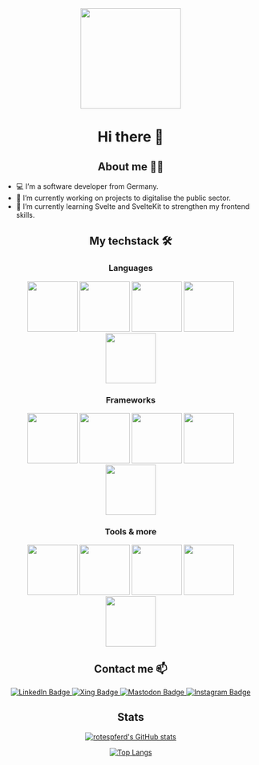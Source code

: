 <div id="header" align="center">
  <img src="https://media.giphy.com/media/iIGT8Y1rOYhBpdHh1C/giphy.gif" width="200"/>
</div>

<h1 align="center">Hi there 👋</h1>

<h2 align="center">About me 👨‍💻</h2>

- 💻 I’m a software developer from Germany.
- 🔭 I’m currently working on projects to digitalise the public sector.
- 🌱 I’m currently learning Svelte and SvelteKit to strengthen my frontend skills.

<h2 align="center">My techstack 🛠️</h2>
<h3 align="center">Languages</h3>
<div align="center">
  <img src="https://cdn.jsdelivr.net/gh/devicons/devicon/icons/php/php-plain.svg" width="100"/>
  <img src="https://cdn.jsdelivr.net/gh/devicons/devicon/icons/javascript/javascript-original.svg" width="100" />
  <img src="https://cdn.jsdelivr.net/gh/devicons/devicon/icons/typescript/typescript-original.svg" width="100" />
  <img src="https://cdn.jsdelivr.net/gh/devicons/devicon/icons/java/java-original-wordmark.svg" width="100" />
  <img src="https://cdn.jsdelivr.net/gh/devicons/devicon/icons/python/python-original-wordmark.svg" width="100" />
</div>

<h3 align="center">Frameworks</h3>
<div align="center">
  <img src="https://cdn.jsdelivr.net/gh/devicons/devicon/icons/symfony/symfony-original-wordmark.svg" width="100" />
  <img src="https://cdn.jsdelivr.net/gh/devicons/devicon/icons/svelte/svelte-original.svg" width="100" />
  <img src="https://cdn.jsdelivr.net/gh/devicons/devicon/icons/eleventy/eleventy-original.svg" width="100" />
  <img src="https://avatars.githubusercontent.com/u/5717006?s=200&v=4" width="100" />
  <img src="https://avatars.githubusercontent.com/u/47638783?s=200&v=4" width="100">
</div>

<h3 align="center">Tools & more</h3>
<div align="center">
  <img src="https://cdn.jsdelivr.net/gh/devicons/devicon/icons/git/git-original.svg" width="100" />
  <img src="https://cdn.jsdelivr.net/gh/devicons/devicon/icons/github/github-original.svg" width="100" />
  <img src="https://cdn.jsdelivr.net/gh/devicons/devicon/icons/postgresql/postgresql-original-wordmark.svg" width="100" />
  <img src="https://cdn.jsdelivr.net/gh/devicons/devicon/icons/docker/docker-original.svg" width="100" />
  <img src="https://cdn.jsdelivr.net/gh/devicons/devicon/icons/vscode/vscode-original.svg" width="100" />
</div>

<h2 align="center">Contact me 📫</h2>
<div align="center">
  <a href="https://www.linkedin.com/in/marian-hahne-a531b8106/" target="_blank">
    <img src="https://img.shields.io/badge/LinkedIn-blue?style=for-the-badge&logo=linkedin&logoColor=white" alt="LinkedIn Badge"/>
  </a>
  <a href="https://www.xing.com/profile/Marian_Hahne/cv" target="_blank">
    <img src="https://img.shields.io/badge/xing-green?logo=xing&logoColor=white&style=for-the-badge" alt="Xing Badge"/>
  </a>
  <a href="https://mastodon.technology/@rotespferd" target="_blank">
    <img src="https://img.shields.io/badge/mastodon-blue?logo=mastodon&logoColor=white&style=for-the-badge" alt="Mastodon Badge"/>
  </a>
  <a href="https://www.instagram.com/r0tespf3rd/" target="_blank">
    <img src="https://img.shields.io/badge/instagram-purple?logo=instagram&logoColor=white&style=for-the-badge" alt="Instagram Badge"/>
  </a>
</div>

<h2 align="center">Stats</h2>
<div align="center">

[![rotespferd's GitHub stats](https://github-readme-stats.vercel.app/api?username=rotespferd&count_private=true)](https://github.com/rotespferd)

[![Top Langs](https://github-readme-stats.vercel.app/api/top-langs/?username=rotespferd&count_private=true&hide=coffeescript)](https://github.com/rotespferd)

</div>
<!--
**rotespferd/rotespferd** is a ✨ _special_ ✨ repository because its `README.md` (this file) appears on your GitHub profile.

Here are some ideas to get you started:

- 🔭 I’m currently working on ...
- 🌱 I’m currently learning ...
- 👯 I’m looking to collaborate on ...
- 🤔 I’m looking for help with ...
- 💬 Ask me about ...
- 📫 How to reach me: ...
- 😄 Pronouns: ...
- ⚡ Fun fact: ...
  -->
